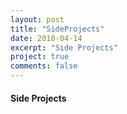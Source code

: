 ```yaml
---
layout: post
title: "SideProjects"
date: 2018-04-14
excerpt: "Side Projects"
project: true
comments: false
---
```


#### Side Projects

